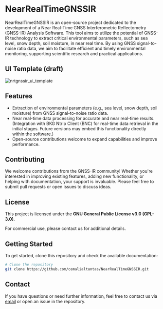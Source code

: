 # NearRealTimeGNSSIR

NearRealTimeGNSSIR is an open-source project dedicated to the development of a Near Real-Time GNSS Interferometric Reflectometry (GNSS-IR) Analysis Software. This tool aims to utilize the potential of GNSS-IR technology to extract critical environmental parameters, such as sea level, snow depth, soil moisture, in near real time. By using GNSS signal-to-noise ratio data, we aim to facilitate efficient and timely environmental monitoring, supporting scientific research and practical applications.

## UI Template (draft)
![nrtgnssir_ui_template](https://github.com/user-attachments/assets/7c44d1d6-af5d-460d-afec-0c88ffcb542f)



## Features

- Extraction of environmental parameters (e.g., sea level, snow depth, soil moisture) from GNSS signal-to-noise ratio data.
- Near real-time data processing for accurate and near real-time results. (Integration with BKG Ntrip Client (BNC) for real-time data retrieval in the initial stages. Future versions may embed this functionality directly within the software.)
- Open-source contributions welcome to expand capabilities and improve performance.

## Contributing

We welcome contributions from the GNSS-IR community! Whether you're interested in improving existing features, adding new functionality, or helping with documentation, your support is invaluable. Please feel free to submit pull requests or open issues to discuss ideas.

## License

This project is licensed under the **GNU General Public License v3.0 (GPL-3.0)**.

For commercial use, please contact us for additional details.

## Getting Started

To get started, clone this repository and check the available documentation:

```sh
# Clone the repository
git clone https://github.com/cemalialtuntas/NearRealTimeGNSSIR.git
```

## Contact

If you have questions or need further information, feel free to contact us via [email](mailto:cemali@yildiz.edu.tr) or open an issue in the repository.

